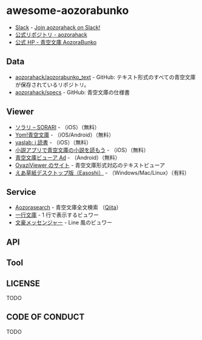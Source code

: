 # awesome-aozorabunko

- [Slack](https://aozorahack.slack.com) - [Join aozorahack on Slack!](https://aozoraslackin.herokuapp.com)
- [公式リポジトリ - aozorahack](https://github.com/aozorahack)
- [公式 HP - 青空文庫 AozoraBunko](https://www.aozora.gr.jp/index.html)

## Data

- [aozorahack/aozorabunko_text](https://github.com/aozorahack/aozorabunko_text) - GitHub: テキスト形式のすべての青空文庫が保存されているリポジトリ。
- [aozorahack/specs](https://github.com/aozorahack/specs) - GitHub: 青空文庫の仕様書

## Viewer

- [ソラリ – SORARI](https://sorariblog.wordpress.com/%e3%82%bd%e3%83%a9%e3%83%aa%e3%81%a8%e3%81%af/) - （iOS）（無料）
- [Yom!青空文庫](https://apps.apple.com/jp/app/yom-%E9%9D%92%E7%A9%BA%E6%96%87%E5%BA%AB/id1530145482) - （iOS/Android）（無料）
- [yaslab: i 読書](http://app.yaslab.net/p/i.html) - （iOS）（無料）
- [小説アプリで青空文庫の小説を読もう](https://apps.apple.com/jp/app/%E5%B0%8F%E8%AA%AC%E3%82%A2%E3%83%97%E3%83%AA%E3%81%A7%E9%9D%92%E7%A9%BA%E6%96%87%E5%BA%AB%E3%81%AE%E5%B0%8F%E8%AA%AC%E3%82%92%E8%AA%AD%E3%82%82%E3%81%86/id979051152?l=en) - （iOS）（無料）
- [青空文庫ビューア Ad](https://play.google.com/store/apps/details?id=jp.dip.sys1.aozora&hl=ja&gl=US) - （Android）（無料）
- [OyaziViewer のサイト](https://oyaziviewer.com/) - 青空文庫形式対応のテキストビューア
- [えあ草紙デスクトップ版（Easoshi）](https://www.satokazzz.com/easoshi-desktop) - （Windows/Mac/Linux）（有料）

## Service

- [Aozorasearch](https://myokoym.net/aozorasearch/) - 青空文庫全文検索 （[Qiita](https://qiita.com/myokoym/items/a97f6901d4fa12bb8cb9)）
- [一行文庫](https://onelinebook.com/) - 1 行で表示するビュワー
- [文豪メッセンジャー](https://msgr-novel.herokuapp.com/readme) - Line 風のビュワー

## API

## Tool

## LICENSE

TODO

## CODE OF CONDUCT

TODO
